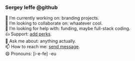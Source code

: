 ### Sergey Ieffe @github

🔭 I’m currently working on: branding projects.  
👯 I’m looking to collaborate on: whaatever cool.  
🤔 I’m looking for help with: funding, maybe full-stack coding.  
👍 Support: [add perks](https://ko-fi.com/sergeyieffe).  
💬 Ask me about: anything actually.  
📫 How to reach me: [send message](https://ieffe.art.blog/contact/).    
😄 Pronouns: [i-e-fe] -eu   
